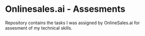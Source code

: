 # Onlinesales.ai - Assesments
Repository contains the tasks I was assigned by OnlineSales.ai for assesment of my technical skills.

